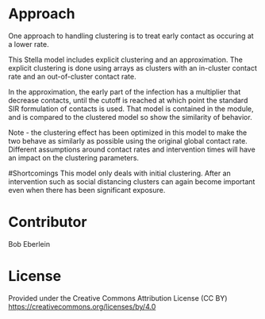 # Approach
One approach to handling clustering is to treat early contact as occuring at a lower rate.

This Stella model includes explicit clustering and an approximation. The explicit clustering is done using arrays as clusters with an in-cluster contact rate and an out-of-cluster contact rate.

In the approximation, the early part of the infection has a multiplier that decrease contacts, until the cutoff is reached at which point the standard SIR formulation of contacts is used. That model is contained in the module, and is compared to the clustered model so show the similarity of behavior.

Note - the clustering effect has been optimized in this model to make the two behave as similarly as possible using the original global contact rate. Different assumptions around contact rates and intervention times will have an impact on the clustering parameters.

#Shortcomings
This model only deals with initial clustering. After an intervention such as social distancing clusters can again become important even when there has been significant exposure.

# Contributor 
Bob Eberlein

# License
Provided under the Creative Commons Attribution License (CC BY)
https://creativecommons.org/licenses/by/4.0